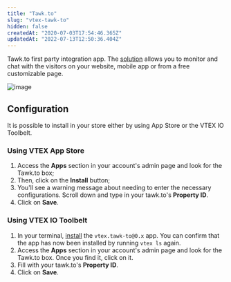 ```yaml
---
title: "Tawk.to"
slug: "vtex-tawk-to"
hidden: false
createdAt: "2020-07-03T17:54:46.365Z"
updatedAt: "2022-07-13T12:50:36.404Z"
---
```


Tawk.to first party integration app. The [solution](https://www.tawk.to/) allows you to monitor and chat with the visitors on your website, mobile app or from a free customizable page.

![image](https://cdn.jsdelivr.net/gh/vtexdocs/dev-portal-content@main/images/vtex-tawk-to-0.png)

## Configuration

It is possible to install in your store either by using App Store or the VTEX IO Toolbelt.

### Using VTEX App Store

1. Access the **Apps** section in your account's admin page and look for the Tawk.to box;
2. Then, click on the **Install** button;
3. You'll see a warning message about needing to enter the necessary configurations. Scroll down and type in your tawk.to's **Property ID**.
4. Click on **Save**.

### Using VTEX IO Toolbelt

1. In your terminal, [install](https://developers.vtex.com/docs/guides/vtex-io-documentation-installing-an-app/) the `vtex.tawk-to@0.x` app. You can confirm that the app has now been installed by running `vtex ls` again.
2. Access the **Apps** section in your account's admin page and look for the Tawk.to box. Once you find it, click on it.
3. Fill with your tawk.to's **Property ID**.
4. Click on **Save**.
